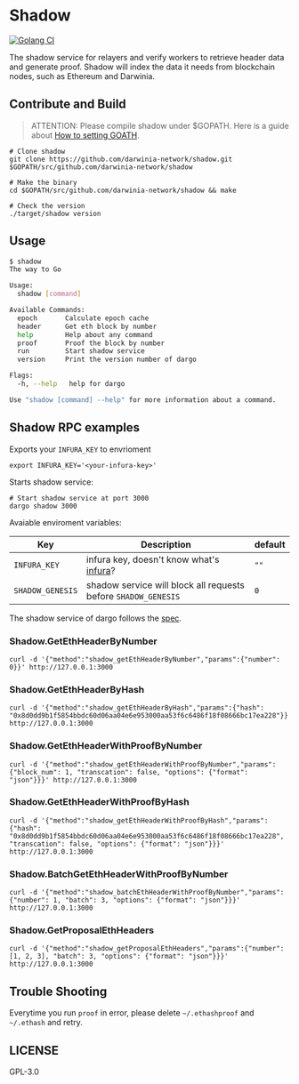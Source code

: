 # Shadow

[![Golang CI][workflow-badge]][github]

The shadow service for relayers and verify workers to retrieve header data and generate proof. Shadow will index the data it needs from blockchain nodes, such as Ethereum and Darwinia.

## Contribute and Build

> ATTENTION: Please compile shadow under $GOPATH. Here is a guide about [How to setting GOATH](https://github.com/golang/go/wiki/SettingGOPATH).

```
# Clone shadow
git clone https://github.com/darwinia-network/shadow.git $GOPATH/src/github.com/darwinia-network/shadow

# Make the binary
cd $GOPATH/src/github.com/darwinia-network/shadow && make

# Check the version
./target/shadow version
```

## Usage

```sh
$ shadow
The way to Go

Usage:
  shadow [command]

Available Commands:
  epoch       Calculate epoch cache
  header      Get eth block by number
  help        Help about any command
  proof       Proof the block by number
  run         Start shadow service
  version     Print the version number of dargo

Flags:
  -h, --help   help for dargo

Use "shadow [command] --help" for more information about a command.

```

## Shadow RPC examples

Exports your `INFURA_KEY` to envrioment

```
export INFURA_KEY='<your-infura-key>'
```

Starts shadow service:

```
# Start shadow service at port 3000
dargo shadow 3000
```

Avaiable enviroment variables:

| Key              | Description                                                    | default |
|------------------|----------------------------------------------------------------|---------|
| `INFURA_KEY`     | infura key, doesn't know what's [infura][infura]?              | `""`    |
| `SHADOW_GENESIS` | shadow service will block all requests before `SHADOW_GENESIS` | `0`     |

The shadow service of dargo follows the [spec][spec].

### Shadow.GetEthHeaderByNumber

```
curl -d '{"method":"shadow_getEthHeaderByNumber","params":{"number": 0}}' http://127.0.0.1:3000
```

### Shadow.GetEthHeaderByHash

```
curl -d '{"method":"shadow_getEthHeaderByHash","params":{"hash": "0x8d0dd9b1f5854bbdc60d06aa04e6e953000aa53f6c6486f18f08666bc17ea228"}}' http://127.0.0.1:3000
```

### Shadow.GetEthHeaderWithProofByNumber

```
curl -d '{"method":"shadow_getEthHeaderWithProofByNumber","params":{"block_num": 1, "transcation": false, "options": {"format": "json"}}}' http://127.0.0.1:3000
```

### Shadow.GetEthHeaderWithProofByHash

```
curl -d '{"method":"shadow_getEthHeaderWithProofByHash","params":{"hash": "0x8d0dd9b1f5854bbdc60d06aa04e6e953000aa53f6c6486f18f08666bc17ea228", "transcation": false, "options": {"format": "json"}}}' http://127.0.0.1:3000
```

### Shadow.BatchGetEthHeaderWithProofByNumber

```
curl -d '{"method":"shadow_batchEthHeaderWithProofByNumber","params":{"number": 1, "batch": 3, "options": {"format": "json"}}}' http://127.0.0.1:3000
```

### Shadow.GetProposalEthHeaders

```
curl -d '{"method":"shadow_getProposalEthHeaders","params":{"number": [1, 2, 3], "batch": 3, "options": {"format": "json"}}}' http://127.0.0.1:3000
```

## Trouble Shooting

Everytime you run `proof` in error, please delete `~/.ethashproof` and `~/.ethash` 
and retry.

## LICENSE

GPL-3.0


[infura]: https://infura.io
[github]: https://github.com/darwinia-network/shadow
[spec]: https://github.com/darwinia-network/darwinia/wiki/Darwinia-offchain-worker-shadow-service-spec
[workflow-badge]: https://github.com/darwinia-network/shadow/workflows/Golang%20CI/badge.svg
